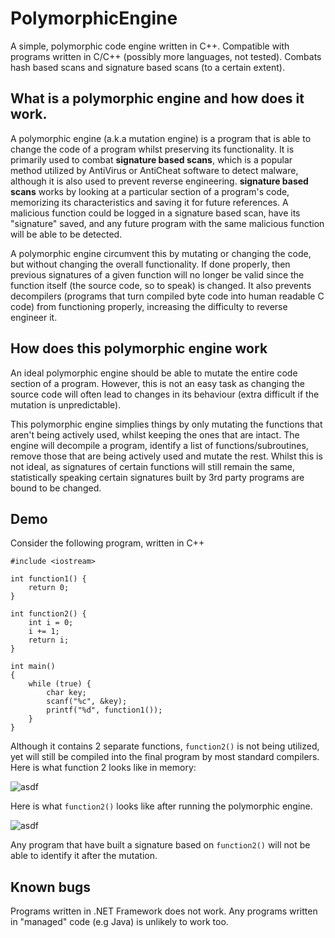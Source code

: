 # PolymorphicEngine

A simple, polymorphic code engine written in C++. Compatible with programs written in C/C++ (possibly more languages, not tested). Combats hash based scans and 
signature based scans (to a certain extent). 

## What is a polymorphic engine and how does it work.

A polymorphic engine (a.k.a mutation engine) is a program that is able to change the code of a program whilst preserving its functionality. It is primarily used to combat
**signature based scans**, which is a popular method utilized by AntiVirus or AntiCheat software to detect malware, although it is also used to prevent reverse engineering.
**signature based scans** works by looking at a particular section of a program's code, memorizing its characteristics and saving it for future references. A malicious
function could be logged in a signature based scan, have its "signature" saved, and any future program with the same malicious function will be able to be detected. 

A polymorphic engine circumvent this by mutating or changing the code, but without changing the overall functionality. If done properly, then previous signatures of
a given function will no longer be valid since the function itself (the source code, so to speak) is changed. It also prevents decompilers (programs that turn compiled 
byte code into human readable C code) from functioning properly, increasing the difficulty to reverse engineer it.

## How does this polymorphic engine work

An ideal polymorphic engine should be able to mutate the entire code section of a program. However, this is not an easy task as changing the source code will often lead 
to changes in its behaviour (extra difficult if the mutation is unpredictable). 

This polymorphic engine simplies things by only mutating the functions that aren't being actively used, whilst keeping the ones that are intact. The engine will decompile
a program, identify a list of functions/subroutines, remove those that are being actively used and mutate the rest. Whilst this is not ideal, as signatures of certain
functions will still remain the same, statistically speaking certain signatures built by 3rd party programs are bound to be changed.

## Demo

Consider the following program, written in C++

```
#include <iostream>

int function1() {
    return 0;
}

int function2() {
    int i = 0;
    i += 1;
    return i;
}

int main()
{
    while (true) {
        char key;
        scanf("%c", &key);
        printf("%d", function1());
    }
}
```

Although it contains 2 separate functions, `function2()` is not being utilized, yet will still be compiled into the final program by most standard compilers.
Here is what function 2 looks like in memory:

![asdf](https://i.imgur.com/rDTKMiq.jpeg)

Here is what `function2()` looks like after running the polymorphic engine.

![asdf](https://i.imgur.com/McmbfTz.jpeg)

Any program that have built a signature based on `function2()` will not be able to identify it after the mutation.

## Known bugs

Programs written in .NET Framework does not work. Any programs written in "managed" code (e.g Java) is unlikely to work too.
